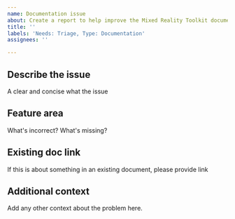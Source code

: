 ```yaml
---
name: Documentation issue
about: Create a report to help improve the Mixed Reality Toolkit documentation
title: ''
labels: 'Needs: Triage, Type: Documentation'
assignees: ''

---
```


## Describe the issue
A clear and concise what the issue

## Feature area
What's incorrect? What's missing?

## Existing doc link
If this is about something in an existing document, please provide link

## Additional context
Add any other context about the problem here.
